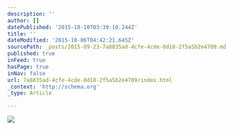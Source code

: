 ```yaml
---
description: ''
author: []
datePublished: '2015-10-10T03:39:10.244Z'
title: ''
dateModified: '2015-10-06T04:42:21.645Z'
sourcePath: _posts/2015-09-23-7a8835ad-4cfe-4cde-8d10-2f5a5b2e4709.md
published: true
inFeed: true
hasPage: true
inNav: false
url: 7a8835ad-4cfe-4cde-8d10-2f5a5b2e4709/index.html
_context: 'http://schema.org'
_type: Article

---
```

![](https://the-grid-user-content.s3-us-west-2.amazonaws.com/69bb9a11-114e-45e1-8f93-9a5c6884789f.png)